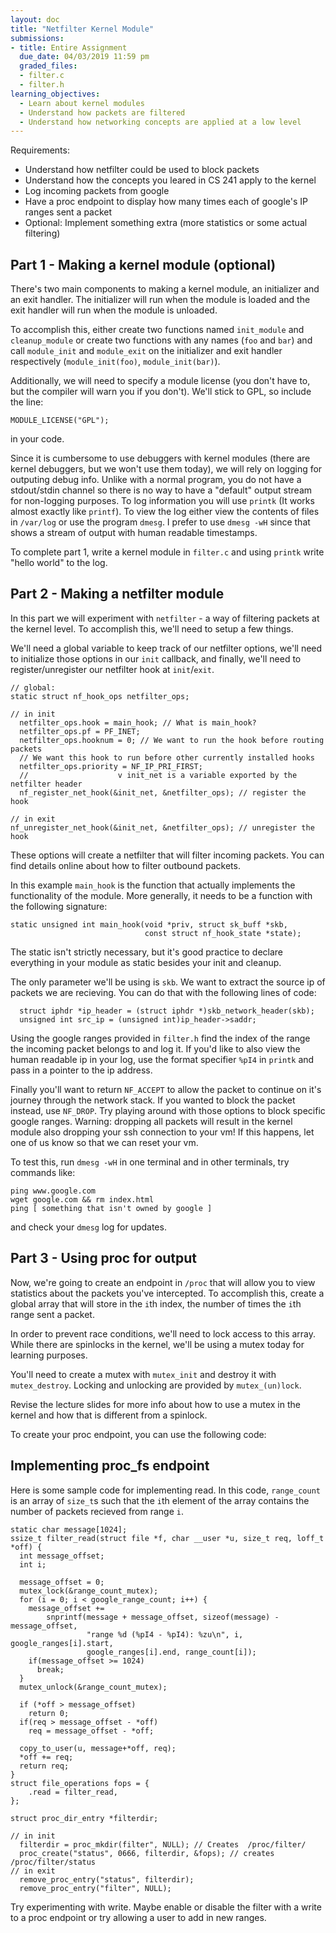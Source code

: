 ```yaml
---
layout: doc
title: "Netfilter Kernel Module"
submissions:
- title: Entire Assignment
  due_date: 04/03/2019 11:59 pm
  graded_files:
  - filter.c
  - filter.h
learning_objectives:
  - Learn about kernel modules
  - Understand how packets are filtered
  - Understand how networking concepts are applied at a low level
---
```


Requirements:
  + Understand how netfilter could be used to block packets
  + Understand how the concepts you leared in CS 241 apply to the kernel
  + Log incoming packets from google
  + Have a proc endpoint to display how many times each of google's IP ranges sent a packet 
  + Optional: Implement something extra (more statistics or some actual filtering)

## Part 1 - Making a kernel module (optional)

There's two main components to making a kernel module, an initializer and an
exit handler. The initializer will run when the module is loaded and the exit
handler will run when the module is unloaded.

To accomplish this, either create two functions named `init_module` and
`cleanup_module` or create two functions with any names (`foo` and `bar`) and
call `module_init` and `module_exit` on the initializer and exit handler
respectively (`module_init(foo)`, `module_init(bar)`).

Additionally, we will need to specify a module license (you don't have to, but
the compiler will warn you if you don't). We'll stick to GPL, so include the
line:
```
MODULE_LICENSE("GPL");
```
in your code.

Since it is cumbersome to use debuggers with kernel modules (there are kernel
debuggers, but we won't use them today), we will rely on logging for outputing
debug info. Unlike with a normal program, you do not have a stdout/stdin channel
so there is no way to have a "default" output stream for non-logging purposes.
To log information you will use `printk` (It works almost exactly like
`printf`). To view the log either view the contents of files in `/var/log` or
use the program `dmesg`. I prefer to use `dmesg -wH` since that shows a stream
of output with human readable timestamps.

To complete part 1, write a kernel module in `filter.c` and using `printk` write
"hello world" to the log.

## Part 2 - Making a netfilter module

In this part we will experiment with `netfilter` - a way of filtering packets at
the kernel level. To accomplish this, we'll need to setup a few things.

We'll need a global variable to keep track of our netfilter options, we'll need
to initialize those options in our `init` callback, and finally, we'll need to
register/unregister our netfilter hook at `init`/`exit`.
```
// global:
static struct nf_hook_ops netfilter_ops;

// in init
  netfilter_ops.hook = main_hook; // What is main_hook?
  netfilter_ops.pf = PF_INET;
  netfilter_ops.hooknum = 0; // We want to run the hook before routing packets
  // We want this hook to run before other currently installed hooks
  netfilter_ops.priority = NF_IP_PRI_FIRST;
  //                    v init_net is a variable exported by the netfilter header
  nf_register_net_hook(&init_net, &netfilter_ops); // register the hook

// in exit
nf_unregister_net_hook(&init_net, &netfilter_ops); // unregister the hook
```

These options will create a netfilter that will filter incoming packets. You can
find details online about how to filter outbound packets.

In this example `main_hook` is the function that actually implements the
functionality of the module. More generally, it needs to be a function with the
following signature:
```
static unsigned int main_hook(void *priv, struct sk_buff *skb,
                              const struct nf_hook_state *state);
```

The static isn't strictly necessary, but it's good practice to declare
everything in your module as static besides your init and cleanup.

The only parameter we'll be using is `skb`. We want to extract the source ip of
packets we are recieving. You can do that with the following lines of code:

```
  struct iphdr *ip_header = (struct iphdr *)skb_network_header(skb);
  unsigned int src_ip = (unsigned int)ip_header->saddr;
```

Using the google ranges provided in `filter.h` find the index of the range the
incoming packet belongs to and log it. If you'd like to also view the human
readable ip in your log, use the format specifier `%pI4` in `printk` and pass in
a pointer to the ip address.

Finally you'll want to return `NF_ACCEPT` to allow the packet to continue on
it's journey through the network stack. If you wanted to block the packet
instead, use `NF_DROP`. Try playing around with those options to block specific
google ranges. Warning: dropping all packets will result in the kernel module
also dropping your ssh connection to your vm! If this happens, let one of us
know so that we can reset your vm.

To test this, run `dmesg -wH` in one terminal and in other terminals, try
commands like:
```
ping www.google.com
wget google.com && rm index.html
ping [ something that isn't owned by google ]
```

and check your `dmesg` log for updates.

## Part 3 - Using proc for output

Now, we're going to create an endpoint in `/proc` that will allow you to view
statistics about the packets you've intercepted. To accomplish this, create a
global array that will store in the `i`th index, the number of times the `i`th
range sent a packet.

In order to prevent race conditions, we'll need to lock access to this array.
While there are spinlocks in the kernel, we'll be using a mutex today for
learning purposes.

You'll need to create a mutex with `mutex_init` and destroy it with
`mutex_destroy`. Locking and unlocking are provided by `mutex_(un)lock`.

Revise the lecture slides for more info about how to use a mutex in the kernel
and how that is different from a spinlock.

To create your proc endpoint, you can use the following code:

## Implementing proc_fs endpoint

Here is some sample code for implementing read. In this code, `range_count` is
an array of `size_t`s such that the `i`th element of the array contains the
number of packets recieved from range `i`.
```
static char message[1024];
ssize_t filter_read(struct file *f, char __user *u, size_t req, loff_t *off) {
  int message_offset;
  int i;

  message_offset = 0;
  mutex_lock(&range_count_mutex);
  for (i = 0; i < google_range_count; i++) {
    message_offset +=
        snprintf(message + message_offset, sizeof(message) - message_offset,
                 "range %d (%pI4 - %pI4): %zu\n", i, google_ranges[i].start,
                 google_ranges[i].end, range_count[i]);
    if(message_offset >= 1024)
      break;
  }
  mutex_unlock(&range_count_mutex);

  if (*off > message_offset)
    return 0;
  if(req > message_offset - *off)
    req = message_offset - *off;

  copy_to_user(u, message+*off, req);
  *off += req;
  return req;
}
struct file_operations fops = {
    .read = filter_read,
};

struct proc_dir_entry *filterdir;

// in init
  filterdir = proc_mkdir(filter", NULL); // Creates  /proc/filter/
  proc_create("status", 0666, filterdir, &fops); // creates /proc/filter/status
// in exit
  remove_proc_entry("status", filterdir);
  remove_proc_entry("filter", NULL);

```

Try experimenting with write. Maybe enable or disable the filter with a write to
a proc endpoint or try allowing a user to add in new ranges.
